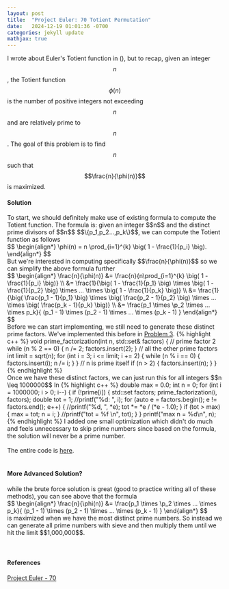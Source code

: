 ```yaml
---
layout: post
title:  "Project Euler: 70 Totient Permutation"
date:   2024-12-19 01:01:36 -0700
categories: jekyll update
mathjax: true
---
```

I wrote about Euler's Totient function in (), but to recap, given an integer $$n$$, the Totient function $$\phi(n)$$ is the number of positive integers not exceeding $$n$$ and are relatively prime to $$n$$. The goal of this problem is to find  $$n$$ such that $$\frac{n}{\phi(n)}$$ is maximized.
<!------------------------------------------------------------------------------------>
<h4><b>Solution</b></h4>
To start, we should definitely make use of existing formula to compute the Totient function. The formula is: given an integer $$n$$ and the distinct prime divisors of $$n$$ $$\{p_1,p_2...,p_k\}$$, we can compute the Totient function as follows
<div>
	$$
	\begin{align*}
	 \phi(n) = n \prod_{i=1}^{k} \big( 1 - \frac{1}{p_i} \big).
	\end{align*}
	$$
</div>
But we're interested in computing specifically $$\frac{n}{\phi(n)}$$ so we can simplify the above formula further
<div>
	$$
	\begin{align*}
	 \frac{n}{\phi(n)} &= \frac{n}{n\prod_{i=1}^{k} \big( 1 - \frac{1}{p_i} \big)} \\
	                   &= \frac{1}{\big( 1 - \frac{1}{p_1} \big) \times \big( 1 - \frac{1}{p_2} \big) \times ... \times \big( 1 - \frac{1}{p_k} \big)} \\
					   &= \frac{1}{\big( \frac{p_1 - 1}{p_1} \big) \times \big( \frac{p_2 - 1}{p_2} \big) \times ... \times \big( \frac{p_k - 1}{p_k} \big)}  \\
					   &= \frac{p_1 \times \p_2 \times ... \times p_k}{ (p_1 - 1) \times (p_2 - 1) \times ... \times (p_k - 1)  }
	\end{align*}
	$$
</div>
Before we can start implementing, we still need to generate these distinct prime factors. We've implemented this before in <a href="">Problem 3</a>. 
{% highlight c++ %}
void prime_factorization(int n, std::set<int>& factors) {
    // prime factor 2
    while (n % 2 == 0) {
        n /= 2;
        factors.insert(2);
    }
    // all the other prime factors
    int limit = sqrt(n);
    for (int i = 3; i <= limit; i += 2) {
        while (n % i == 0) {
            factors.insert(i);
            n /= i;
        }
    }
    // n is prime itself
    if (n > 2) {
        factors.insert(n);
    }
}
{% endhighlight %}
<br>
Once we have these distinct factors, we can just run this for all integers $$n \leq 1000000$$ In
{% highlight c++ %}
double max = 0.0;
int n = 0;
for (int i = 1000000; i > 0; i--) {
    if (!prime[i]) {
        std::set<int> factors;
        prime_factorization(i, factors);
        double tot = 1;
        //printf("%d: ", i);
        for (auto e = factors.begin(); e != factors.end(); e++) {
                //printf("%d, ", *e);
            tot *= *e / (*e - 1.0);
        }
        if (tot > max) {
            max = tot;
            n = i;
        }
        //printf("tot = %f \n", tot);
    }
}
printf("max n = %d\n", n);
{% endhighlight %}
I added one small optimization which didn't do much and feels unnecessary to skip prime numbers since based on the formula, the solution will never be a prime number.
<br>
<br>
The entire code is <a href="https://github.com/strncat/project-euler/blob/main/0069-totient-maximum">here</a>.
<br>
<br>
<!------------------------------------------------------------------------------------>
<h4><b>More Advanced Solution?</b></h4>
while the brute force solution is great (good to practice writing all of these methods), you can see above that the formula
<div>
	$$
	\begin{align*}
	 \frac{n}{\phi(n)} &= \frac{p_1 \times \p_2 \times ... \times p_k}{ (p_1 - 1) \times (p_2 - 1) \times ... \times (p_k - 1)  }
	\end{align*}
	$$
</div>
is maximized when we have the most distinct prime numbers. So instead we can generate all prime numbers with sieve and then multiply them until we hit the limit $$1,000,000$$.
<br>
<br>
<br>
<!------------------------------------------------------------------------------------>
<h4><b>References</b></h4>
<a href="https://projecteuler.net/problem=70">Project Euler - 70</a>
<br>
<br>


